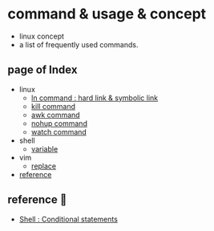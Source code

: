 # command & usage & concept
* linux concept
* a list of frequently used commands.

## <a id="index"></a>page of Index
* linux
    * [ln command : hard link & symbolic link](./linux_ln_command.md)
    * [kill command](./linux_kill_command.md)
    * [awk command](./linux_awk_command.md)
    * [nohup command](./linux_nohup_command.md)
    * [watch command](./linux_watch_command.md)
* shell
    * [variable](./shell_variable_command.md)
* vim
    * [replace](#)
* [reference](#reference)


## <a id="reference"></a> reference 🚀
* [Shell : Conditional statements](https://tldp.org/LDP/Bash-Beginners-Guide/html/sect_07_01.html)
